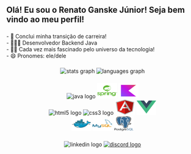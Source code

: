 <h2 align="left">Olá! Eu sou o Renato Ganske Júnior! Seja bem vindo ao meu perfil!</h3>

###
<p align="left">- 🔭 Conclui minha transição de carreira!<br>- 👨🏼‍💻 Desenvolvedor Backend Java<br>- 👨‍💻 Cada vez mais fascinado pelo universo da tecnologia!<br>- 😄 Pronomes: ele/dele</p>

###
<div align="center">
  <img src="https://github-readme-stats.vercel.app/api?hide_title=false&hide_rank=false&show_icons=true&include_all_commits=true&count_private=true&disable_animations=false&theme=dark&locale=en&hide_border=false&username=renatoganske" height="170" alt="stats graph"  />
  <img src="https://github-readme-stats.vercel.app/api/top-langs?locale=en&hide_title=false&layout=compact&card_width=320&langs_count=5&theme=dark&hide_border=false&username=renatoganske" height="170" alt="languages graph"  />
</div>

###
<div align="center">
  <img src="https://cdn.jsdelivr.net/gh/devicons/devicon/icons/java/java-original.svg" height="40" width="52" alt="java logo"  />
  <img src="https://github.com/devicons/devicon/blob/v2.15.1/icons/spring/spring-original-wordmark.svg" height="40" width="52" alt="spring logo"  />
  <img src="https://github.com/devicons/devicon/blob/v2.15.1/icons/kotlin/kotlin-original.svg" height="40" width="52" alt="kotlin"  />
</div>
<div align="center">
  <img src="https://cdn.jsdelivr.net/gh/devicons/devicon/icons/html5/html5-original.svg" height="40" width="52" alt="html5 logo"  />
  <img src="https://cdn.jsdelivr.net/gh/devicons/devicon/icons/css3/css3-original.svg" height="40" width="52" alt="css3 logo"  />
  <img src="https://github.com/devicons/devicon/blob/v2.15.1/icons/angularjs/angularjs-original.svg" height="40" width="52" alt="angular logo"  />
  <img src="https://github.com/devicons/devicon/blob/v2.15.1/icons/vuejs/vuejs-original.svg" height="40" width="52" alt="vue logo"  />
</div>
<div align="center">
  <img src="https://github.com/devicons/devicon/blob/v2.15.1/icons/docker/docker-original.svg" height="40" width="52" alt="docker logo"  />
  <img src="https://github.com/devicons/devicon/blob/v2.15.1/icons/mysql/mysql-original-wordmark.svg" height="40" width="52" alt="mysql logo"  />
  <img src="https://github.com/devicons/devicon/blob/v2.15.1/icons/postgresql/postgresql-original-wordmark.svg" height="40" width="52" alt="postgresql logo"  />
</div>

###
<div align="center">
  <img src="https://raw.githubusercontent.com/maurodesouza/profile-readme-generator/master/src/assets/icons/social/linkedin/default.svg" width="52" height="40" alt="linkedin logo"  />
  <a href="https://twitter.com/renato_junior" target="_blank">
  </a>
  <a href="discordapp.com/users/Ganske#9206" target="_blank">
    <img src="https://raw.githubusercontent.com/maurodesouza/profile-readme-generator/master/src/assets/icons/social/discord/default.svg" width="52" height="40" alt="discord logo"  />
  </a>
</div>

###
